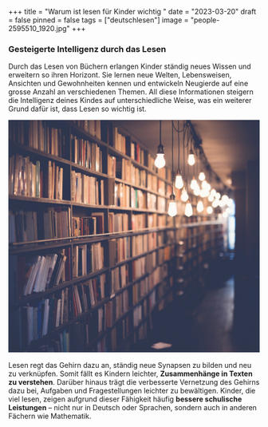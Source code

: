 +++
title = "Warum ist lesen für Kinder wichtig "
date = "2023-03-20"
draft = false
pinned = false
tags = ["deutschlesen"]
image = "people-2595510_1920.jpg"
+++
### Gesteigerte Intelligenz durch das Lesen

Durch das Lesen von Büchern erlangen Kinder ständig neues Wissen und erweitern so ihren Horizont. Sie lernen neue Welten, Lebensweisen, Ansichten und Gewohnheiten kennen und entwickeln Neugierde auf eine grosse Anzahl an verschiedenen Themen. All diese Informationen steigern die Intelligenz deines Kindes auf unterschiedliche Weise, was ein weiterer Grund dafür ist, dass Lesen so wichtig ist.

![](books-2596809_1280.jpg)

Lesen regt das Gehirn dazu an, ständig neue Synapsen zu bilden und neu zu verknüpfen. Somit fällt es Kindern leichter, **Zusammenhänge in Texten zu verstehen**. Darüber hinaus trägt die verbesserte Vernetzung des Gehirns dazu bei, Aufgaben und Fragestellungen leichter zu bewältigen. Kinder, die viel lesen, zeigen aufgrund dieser Fähigkeit häufig **bessere schulische Leistungen** – nicht nur in Deutsch oder Sprachen, sondern auch in anderen Fächern wie Mathematik.